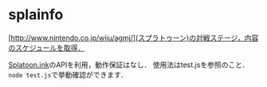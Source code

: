 # splainfo

[http://www.nintendo.co.jp/wiiu/agmj/](スプラトゥーン)の対戦ステージ，内容のスケジュールを取得．

[Splatoon.ink](https://splatoon.ink/)のAPIを利用，動作保証はなし．
使用法はtest.jsを参照のこと．
`node test.js`で挙動確認ができます．